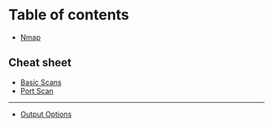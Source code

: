 # Table of contents

* [Nmap](README.md)

## Cheat sheet

* [Basic Scans](cheat-sheet/basic-scans.md)
* [Port Scan](cheat-sheet/port-scan.md)

***

* [Output Options](output-options.md)
